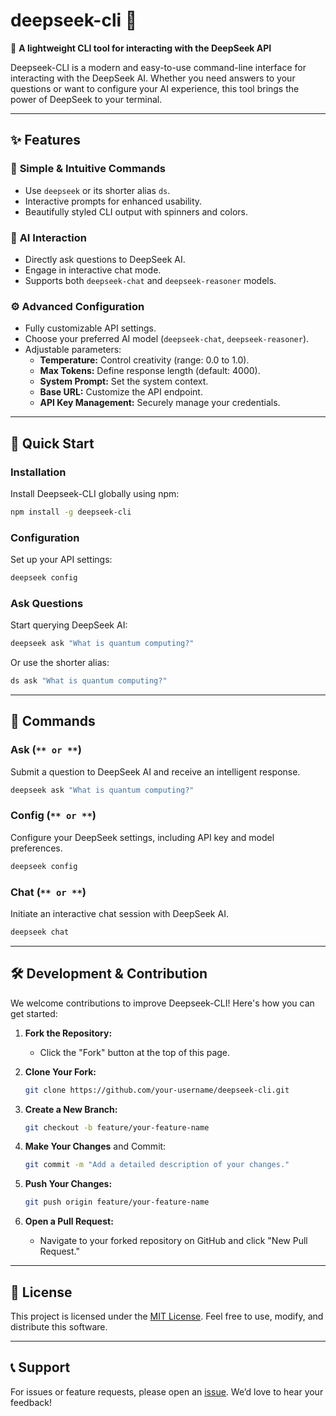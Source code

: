 # deepseek-cli 🤖

🐋 **A lightweight CLI tool for interacting with the DeepSeek API**

Deepseek-CLI is a modern and easy-to-use command-line interface for interacting with the DeepSeek AI. Whether you need answers to your questions or want to configure your AI experience, this tool brings the power of DeepSeek to your terminal.

---

## ✨ **Features**

### 🎯 **Simple & Intuitive Commands**

- Use `deepseek` or its shorter alias `ds`.
- Interactive prompts for enhanced usability.
- Beautifully styled CLI output with spinners and colors.

### 💬 **AI Interaction**

- Directly ask questions to DeepSeek AI.
- Engage in interactive chat mode.
- Supports both `deepseek-chat` and `deepseek-reasoner` models.

### ⚙️ **Advanced Configuration**

- Fully customizable API settings.
- Choose your preferred AI model (`deepseek-chat`, `deepseek-reasoner`).
- Adjustable parameters:
  - **Temperature:** Control creativity (range: 0.0 to 1.0).
  - **Max Tokens:** Define response length (default: 4000).
  - **System Prompt:** Set the system context.
  - **Base URL:** Customize the API endpoint.
  - **API Key Management:** Securely manage your credentials.

---

## 🚀 **Quick Start**

### Installation

Install Deepseek-CLI globally using npm:

```bash
npm install -g deepseek-cli
```

### Configuration

Set up your API settings:

```bash
deepseek config
```

### Ask Questions

Start querying DeepSeek AI:

```bash
deepseek ask "What is quantum computing?"
```

Or use the shorter alias:

```bash
ds ask "What is quantum computing?"
```

---

## 📖 **Commands**

### **Ask (**`** or **`**)**

Submit a question to DeepSeek AI and receive an intelligent response.

```bash
deepseek ask "What is quantum computing?"
```

### **Config (**`** or **`**)**

Configure your DeepSeek settings, including API key and model preferences.

```bash
deepseek config
```

### **Chat (**`** or **`**)**

Initiate an interactive chat session with DeepSeek AI.

```bash
deepseek chat
```

---

## 🛠 **Development & Contribution**

We welcome contributions to improve Deepseek-CLI! Here's how you can get started:

1. **Fork the Repository:**

   - Click the "Fork" button at the top of this page.

2. **Clone Your Fork:**

   ```bash
   git clone https://github.com/your-username/deepseek-cli.git
   ```

3. **Create a New Branch:**

   ```bash
   git checkout -b feature/your-feature-name
   ```

4. **Make Your Changes** and Commit:

   ```bash
   git commit -m "Add a detailed description of your changes."
   ```

5. **Push Your Changes:**

   ```bash
   git push origin feature/your-feature-name
   ```

6. **Open a Pull Request:**

   - Navigate to your forked repository on GitHub and click "New Pull Request."

---

## 📜 **License**

This project is licensed under the [MIT License](LICENSE). Feel free to use, modify, and distribute this software.

---

## 📞 **Support**

For issues or feature requests, please open an [issue](https://github.com/your-repository/deepseek-cli/issues). We’d love to hear your feedback!
